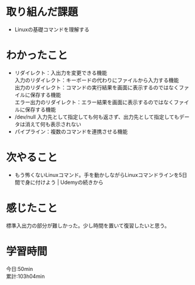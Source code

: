 # 取り組んだ課題     
- Linuxの基礎コマンドを理解する  
# わかったこと   
- リダイレクト：入出力を変更できる機能  
  入力のリダイレクト：キーボードの代わりにファイルから入力する機能    
  出力のリダイレクト：コマンドの実行結果を画面に表示するのではなくファイルに保存する機能  
  エラー出力のリダイレクト：エラー結果を画面に表示するのではなくファイルに保存する機能  
- /dev/null  入力先として指定しても何も返さず、出力先として指定してもデータは消えて何も表示されない  
- パイプライン：複数のコマンドを連携させる機能  
# 次やること
- もう怖くないLinuxコマンド。手を動かしながらLinuxコマンドラインを5日間で身に付けよう | Udemyの続きから
# 感じたこと
標準入出力の部分が難しかった。少し時間を置いて復習したいと思う。
# 学習時間  
今日:50min  
累計:103h04min  
